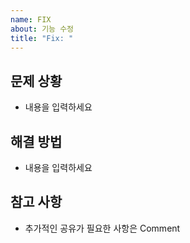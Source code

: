 ```yaml
---
name: FIX
about: 기능 수정
title: "Fix: "
---
```


## 문제 상황

- 내용을 입력하세요

## 해결 방법

- 내용을 입력하세요

## 참고 사항

- 추가적인 공유가 필요한 사항은 Comment
